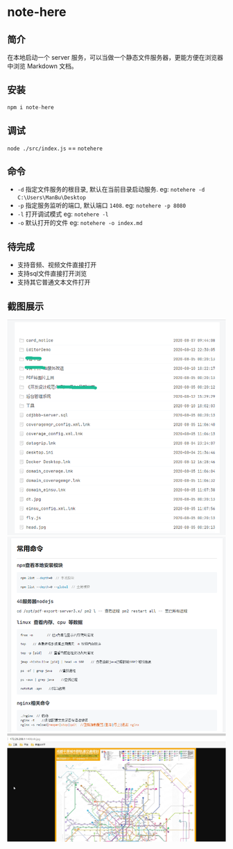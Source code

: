 # note-here
## 简介
在本地启动一个 server 服务，可以当做一个静态文件服务器，更能方便在浏览器中浏览 Markdown 文档。

## 安装

```js
npm i note-here
```

## 调试
`node ./src/index.js` == `notehere`

## 命令
- `-d` 指定文件服务的根目录, 默认在当前目录启动服务. eg: `notehere -d C:\Users\ManBu\Desktop`
- `-p` 指定服务监听的端口, 默认端口 `1408`. eg: `notehere -p 8080`
- `-l` 打开调试模式 eg: `notehere -l`
- `-o` 默认打开的文件 eg: `notehere -o index.md`
## 待完成
- 支持音频、视频文件直接打开
- 支持sql文件直接打开浏览
- 支持其它普通文本文件打开

## 截图展示
![Image text](https://github.com/manbucy/note-here/blob/master/doc/image/index.png)  
![Image text](https://github.com/manbucy/note-here/blob/master/doc/image/mk.png)  
![Image text](https://github.com/manbucy/note-here/blob/master/doc/image/dd.png)  